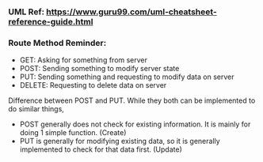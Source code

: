 ### UML Ref: https://www.guru99.com/uml-cheatsheet-reference-guide.html

### Route Method Reminder:
- GET: Asking for something from server
- POST: Sending something to modify server state
- PUT: Sending something and requesting to modify data on server
- DELETE: Requesting to delete data on server 

Difference between POST and PUT. While they both can be implemented to do similar things,
- POST generally does not check for existing information. It is mainly for doing 1 simple function. (Create)
- PUT is generally for modifying existing data, so it is generally implemented to check for that data first. (Update) 
